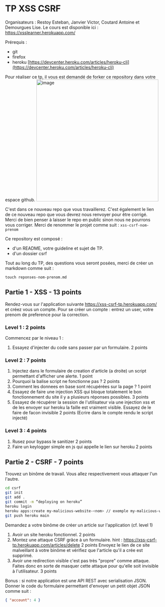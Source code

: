 # TP XSS CSRF
Organisateurs : Restoy Esteban, Janvier Victor, Coutard Antoine et Demourgues Lise.
Le cours est disponible ici : https://xsslearner.herokuapp.com/

Prérequis :
 - git
 - firefox
 - heroku [https://devcenter.heroku.com/articles/heroku-cli](https://devcenter.heroku.com/articles/heroku-cli)

Pour réaliser ce tp, il vous est demandé de forker ce repository dans votre espace github.
<img width="397" alt="image" src="https://user-images.githubusercontent.com/57868321/120502142-780b2480-c3c2-11eb-9b45-9bfcf2790067.png">

C'est dans ce nouveau repo que vous travaillerez. 
C'est également le lien de ce nouveau repo que vous devrez nous renvoyer pour être corrigé. 
Merci de bien penser à laisser le repo en public sinon nous ne pourrons vous corriger. 
Merci de renommer le projet comme suit : `xss-csrf-nom-prenom` 

Ce repository est composé :
 - d'un README, votre guideline et sujet de TP.
 - d'un dossier csrf

Tout au long du TP, des questions vous seront posées, merci de créer un markdown comme suit : 
```
touch reponses-nom-prenom.md
```

## Partie 1 - XSS - 13 points

Rendez-vous sur l'application suivante https://xss-csrf-tp.herokuapp.com/ et créez vous un compte. 
Pour se créer un compte : entrez un user, votre prenom de preference pour la correction.

### Level 1 : 2 points

Commencez par le niveau 1 : 
1. Essayez d'injecter du code sans passer par un formulaire.  2 points

### Level 2 : 7 points
1. Injectez dans le formulaire de creation d'article (a droite) un script permettant d'afficher une alerte. 1 point
2. Pourquoi la balise script ne fonctionne pas ? 2 points 
3. Comment les donnees en base sont récupérées sur la page ? 1 point
4. Essayez de faire une injection XSS qui bloque totalement le bon fonctionnement du site il y a plusieurs réponses possibles. 3 points
5. Essayez de récupérer la session de l'utilisateur via une injection xss et de les envoyer sur heroku la faille est vraiment visible. Essayez de le faire de facon invisible  2 points
(Ecrire dans le compte rendu le script injecté)

### Level 3 : 4 points

1. Rusez pour bypass le sanitizer 2 points
2. Faire un keylogger simple en js qui appelle le lien sur heroku  2 points
## Partie 2 - CSRF - 7 points

Trouvez un binôme de travail. Vous allez respectivement vous attaquer l'un l'autre.

```zsh
cd csrf
git init
git add .
git commit -m “deploying on heroku” 
heroku login 
heroku apps:create my-malicious-website-<nom> // exemple my-malicious-website-restoy
git push heroku main
```
Demandez a votre binôme de créer un article sur l'application (cf. level 1)

1. Avoir un site heroku fonctionnel. 2 points
2. Montez une attaque CSRF grâce à un formulaire. hint : https://xss-csrf-tp.herokuapp.com/articles/delete 2 points
Envoyez le lien de ce site malveillant à votre binôme et vérifiez que l'article qu'il a crée est supprimé.
4. Avoir une redirection visible c'est pas très "propre" comme attaque.
Faites donc en sorte de masquer cette attaque pour qu'elle soit invisible à l'utilisateur. 3 points

Bonus : si notre application est une API REST avec serialisation JSON. 
Donner le code du formulaire permettant d'envoyer un petit objet JSON comme suit :
```json
{ "account": 4 }
```
